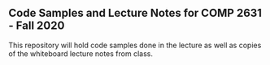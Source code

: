 ## Code Samples and Lecture Notes for COMP 2631 - Fall 2020

This repository will hold code samples done in the lecture as well as copies of
the whiteboard lecture notes from class.
